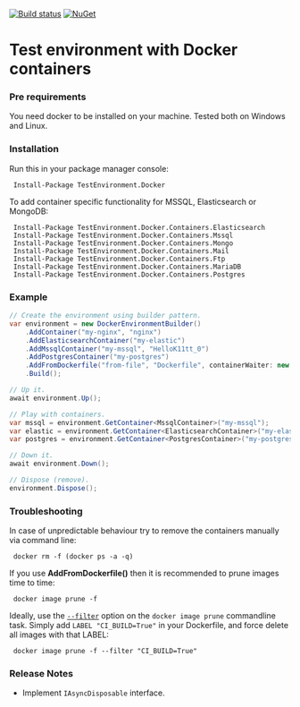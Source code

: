 [![Build status](https://ci.appveyor.com/api/projects/status/1xh2d15gkmij0mp8/branch/master?svg=true)](https://ci.appveyor.com/project/Deffiss/testenvironment-docker/branch/master)  [![NuGet](https://img.shields.io/nuget/v/TestEnvironment.Docker.svg)](https://www.nuget.org/packages/TestEnvironment.Docker/)

# Test environment with Docker containers

### Pre requirements

You need docker to be installed on your machine. Tested both on Windows and Linux. 

### Installation

Run this in your package manager console:

```
 Install-Package TestEnvironment.Docker
```

To add container specific functionality for MSSQL, Elasticsearch or MongoDB:

```
 Install-Package TestEnvironment.Docker.Containers.Elasticsearch
 Install-Package TestEnvironment.Docker.Containers.Mssql
 Install-Package TestEnvironment.Docker.Containers.Mongo
 Install-Package TestEnvironment.Docker.Containers.Mail
 Install-Package TestEnvironment.Docker.Containers.Ftp
 Install-Package TestEnvironment.Docker.Containers.MariaDB
 Install-Package TestEnvironment.Docker.Containers.Postgres
```
### Example

```csharp
// Create the environment using builder pattern.
var environment = new DockerEnvironmentBuilder()
    .AddContainer("my-nginx", "nginx")
    .AddElasticsearchContainer("my-elastic")
    .AddMssqlContainer("my-mssql", "HelloK11tt_0")
    .AddPostgresContainer("my-postgres")
    .AddFromDockerfile("from-file", "Dockerfile", containerWaiter: new HttpContainerWaiter("/", httpPort: 8080))
    .Build();

// Up it.
await environment.Up();

// Play with containers.
var mssql = environment.GetContainer<MssqlContainer>("my-mssql");
var elastic = environment.GetContainer<ElasticsearchContainer>("my-elastic");
var postgres = environment.GetContainer<PostgresContainer>("my-postgres");

// Down it.
await environment.Down();

// Dispose (remove).
environment.Dispose();
```

### Troubleshooting

In case of unpredictable behaviour try to remove the containers manually via command line:

```
 docker rm -f (docker ps -a -q)
```

If you use **AddFromDockerfile()** then it is recommended to prune images time to time:

```
 docker image prune -f
```

Ideally, use the [`--filter`](https://docs.docker.com/engine/reference/commandline/image_prune/#filtering) option on the `docker image prune` commandline task.  Simply add `LABEL "CI_BUILD=True"` in your Dockerfile, and force delete all images with that LABEL:

```
 docker image prune -f --filter "CI_BUILD=True"
```

### Release Notes

* Implement `IAsyncDisposable` interface.